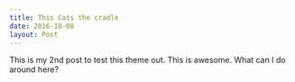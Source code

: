 ```yaml
---
title: This Cats the cradle
date: 2016-10-08
layout: Post
---
```


This is my 2nd post to test this theme out. This is awesome. What can I do around here?